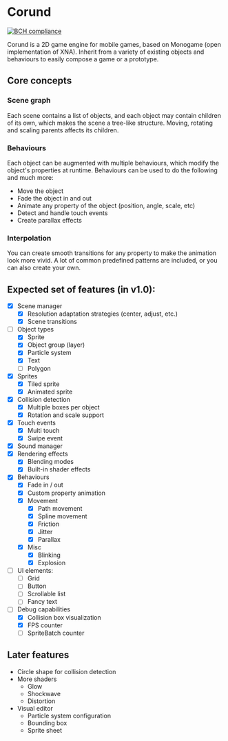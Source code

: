 # Corund

[![BCH compliance](https://bettercodehub.com/edge/badge/impworks/corund?branch=master)](https://bettercodehub.com/)

Corund is a 2D game engine for mobile games, based on Monogame (open implementation of XNA). Inherit from a variety of existing objects and behaviours to easily compose a game or a prototype.

## Core concepts

### Scene graph

Each scene contains a list of objects, and each object may contain children of its own, which makes the scene a tree-like structure. Moving, rotating and scaling parents affects its children.

### Behaviours

Each object can be augmented with multiple behaviours, which modify the object's properties at runtime. Behaviours can be used to do the following and much more:

* Move the object
* Fade the object in and out
* Animate any property of the object (position, angle, scale, etc)
* Detect and handle touch events
* Create parallax effects

### Interpolation

You can create smooth transitions for any property to make the animation look more vivid. A lot of common predefined patterns are included, or you can also create your own.

## Expected set of features (in v1.0):

- [x] Scene manager
  - [x] Resolution adaptation strategies (center, adjust, etc.)
  - [x] Scene transitions
- [ ] Object types
  - [x] Sprite
  - [x] Object group (layer)
  - [x] Particle system
  - [x] Text
  - [ ] Polygon
- [x] Sprites
  - [x] Tiled sprite
  - [x] Animated sprite
- [x] Collision detection
  - [x] Multiple boxes per object
  - [x] Rotation and scale support
- [x] Touch events
  - [x] Multi touch
  - [x] Swipe event
- [x] Sound manager
- [x] Rendering effects
  - [x] Blending modes
  - [x] Built-in shader effects
- [x] Behaviours
  - [x] Fade in / out
  - [x] Custom property animation
  - [x] Movement
    - [x] Path movement
    - [x] Spline movement
    - [x] Friction
    - [x] Jitter
    - [x] Parallax
  - [x] Misc
    - [x] Blinking
    - [x] Explosion
- [ ] UI elements:
  - [ ] Grid
  - [ ] Button
  - [ ] Scrollable list
  - [ ] Fancy text
- [ ] Debug capabilities
  - [x] Collision box visualization
  - [x] FPS counter
  - [ ] SpriteBatch counter
  
## Later features

* Circle shape for collision detection
* More shaders
  * Glow
  * Shockwave
  * Distortion
* Visual editor
  * Particle system configuration
  * Bounding box
  * Sprite sheet
